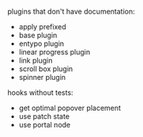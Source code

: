 plugins that don't have documentation:
  * apply prefixed
  * base plugin
  * entypo plugin
  * linear progress plugin
  * link plugin
  * scroll box plugin
  * spinner plugin

hooks without tests:
  * get optimal popover placement
  * use patch state
  * use portal node
